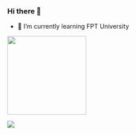 ### Hi there 👋

<!--
**danghieuthang/danghieuthang** is a ✨ _special_ ✨ repository because its `README.md` (this file) appears on your GitHub profile.

Here are some ideas to get you started:

- 🔭 I’m currently working on ...
- 🌱 I’m currently learning ...
- 👯 I’m looking to collaborate on ...
- 🤔 I’m looking for help with ...
- 💬 Ask me about ...
- 📫 How to reach me: ...
- 😄 Pronouns: ...
- ⚡ Fun fact: ...
-->
- 🌱 I’m currently learning FPT University
<img height="180em" src="https://github-readme-stats.vercel.app/api?username=danghieuthang&show_icons=true&hide_border=true&&count_private=true&include_all_commits=true" />



![](https://komarev.com/ghpvc/?username=danghieuthang&style=flat-square)

